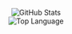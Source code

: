 <p align="center">
    <img alt = "GitHub Stats" src="https://github-readme-stats.vercel.app/api?username=vincentandrik&show_icons=true&hide=issues&icon_color=000000&hide_border=true&title_color=5391FE&text_color=555">
    <br>
    <img alt = "Top Language" src="https://github-readme-stats.vercel.app/api/top-langs/?username=vincentandrik&hide=html,&hide_border=true&title_color=5391FE&text_color=555">
</p>
